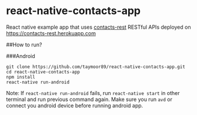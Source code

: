 # react-native-contacts-app
React native example app that uses [contacts-rest](https://github.com/taymoor89/contacts-rest) RESTful APIs deployed on https://contacts-rest.herokuapp.com

##How to run?

###Android

```
git clone https://github.com/taymoor89/react-native-contacts-app.git
cd react-native-contacts-app
npm install
react-native run-android
```

Note: If `react-native run-android` fails, run `react-native start` in other terminal and run previous command again. Make sure you run `avd` or connect you android device before running android app.